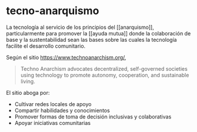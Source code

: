# tecno-anarquismo
La tecnología al servicio de los principios del [[anarquismo]], particularmente para promover la [[ayuda mutua]] donde la colaboración de base y la sustentabilidad sean las bases sobre las cuales la tecnología facilite el desarrollo comunitario.

Según el sitio https://www.technoanarchism.org/,

> Techno Anarchism advocates decentralized, self-governed societies using technology to promote autonomy, cooperation, and sustainable living.

El sitio aboga por:

- Cultivar redes locales de apoyo
- Compartir habilidades y conocimientos
- Promover formas de toma de decisión inclusivas y colaborativas
- Apoyar iniciativas comunitarias